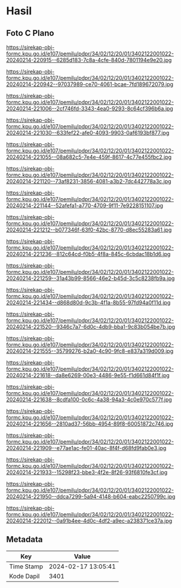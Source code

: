 # Hasil

## Foto C Plano

https://sirekap-obj-formc.kpu.go.id/e107/pemilu/pdpr/34/02/12/20/01/3402122001022-20240214-220915--6285d183-7c8a-4cfe-840d-7801194e9e20.jpg

https://sirekap-obj-formc.kpu.go.id/e107/pemilu/pdpr/34/02/12/20/01/3402122001022-20240214-220942--97037989-ce70-4061-bcae-7fd189672079.jpg

https://sirekap-obj-formc.kpu.go.id/e107/pemilu/pdpr/34/02/12/20/01/3402122001022-20240214-221006--2cf746fd-3343-4ea0-9293-8c64cf396b6a.jpg

https://sirekap-obj-formc.kpu.go.id/e107/pemilu/pdpr/34/02/12/20/01/3402122001022-20240214-221030--633fef22-afe0-4093-9903-0af6193bf877.jpg

https://sirekap-obj-formc.kpu.go.id/e107/pemilu/pdpr/34/02/12/20/01/3402122001022-20240214-221055--08a682c5-7e4e-459f-8617-4c77e455fbc2.jpg

https://sirekap-obj-formc.kpu.go.id/e107/pemilu/pdpr/34/02/12/20/01/3402122001022-20240214-221120--73af8231-3856-4081-a3b2-7dc442778a3c.jpg

https://sirekap-obj-formc.kpu.go.id/e107/pemilu/pdpr/34/02/12/20/01/3402122001022-20240214-221144--52afefa1-a770-4709-9f11-7e9228151107.jpg

https://sirekap-obj-formc.kpu.go.id/e107/pemilu/pdpr/34/02/12/20/01/3402122001022-20240214-221212--b077346f-63f0-42bc-8770-d8ec55283a61.jpg

https://sirekap-obj-formc.kpu.go.id/e107/pemilu/pdpr/34/02/12/20/01/3402122001022-20240214-221236--812c64cd-f0b5-4f8a-845c-6cbdac18b1d6.jpg

https://sirekap-obj-formc.kpu.go.id/e107/pemilu/pdpr/34/02/12/20/01/3402122001022-20240214-221259--31a43b99-8566-46e2-b45d-3c5c8238fb9a.jpg

https://sirekap-obj-formc.kpu.go.id/e107/pemilu/pdpr/34/02/12/20/01/3402122001022-20240214-221434--d868d80d-9c3b-4f1a-8b55-97fd94a0f11d.jpg

https://sirekap-obj-formc.kpu.go.id/e107/pemilu/pdpr/34/02/12/20/01/3402122001022-20240214-221520--9346c7a7-6d0c-4db9-bba1-9c83b054be7b.jpg

https://sirekap-obj-formc.kpu.go.id/e107/pemilu/pdpr/34/02/12/20/01/3402122001022-20240214-221555--35799276-b2a0-4c90-9fc8-e837a319d009.jpg

https://sirekap-obj-formc.kpu.go.id/e107/pemilu/pdpr/34/02/12/20/01/3402122001022-20240214-221618--da8e6269-00e3-4486-9e55-f1d661d84f1f.jpg

https://sirekap-obj-formc.kpu.go.id/e107/pemilu/pdpr/34/02/12/20/01/3402122001022-20240214-221638--8cdfa100-0c6c-4a38-94a3-4c0e970c577f.jpg

https://sirekap-obj-formc.kpu.go.id/e107/pemilu/pdpr/34/02/12/20/01/3402122001022-20240214-221656--2810ad37-56bb-4954-89f8-60051872c746.jpg

https://sirekap-obj-formc.kpu.go.id/e107/pemilu/pdpr/34/02/12/20/01/3402122001022-20240214-221909--e77ae1ac-fe01-40ac-8f4f-d68fd9fab0e3.jpg

https://sirekap-obj-formc.kpu.go.id/e107/pemilu/pdpr/34/02/12/20/01/3402122001022-20240214-221933--15298f23-bbe3-4f2e-8f26-93f6810fe3cf.jpg

https://sirekap-obj-formc.kpu.go.id/e107/pemilu/pdpr/34/02/12/20/01/3402122001022-20240214-221950--ddca7299-5a94-4148-b604-eabc2250799c.jpg

https://sirekap-obj-formc.kpu.go.id/e107/pemilu/pdpr/34/02/12/20/01/3402122001022-20240214-222012--0a91b4ee-4d0c-4df2-a9ec-a238371ce37a.jpg


## Metadata

| Key        | Value               |
| ---------- | ------------------- |
| Time Stamp | 2024-02-17 13:05:41 |
| Kode Dapil | 3401                |



